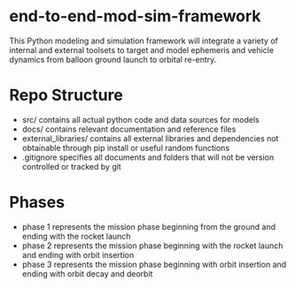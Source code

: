 # end-to-end-mod-sim-framework
This Python modeling and simulation framework will integrate a variety of internal and external toolsets to target and model ephemeris and vehicle dynamics from balloon ground launch to orbital re-entry.

# Repo Structure
* src/ contains all actual python code and data sources for models
* docs/ contains relevant documentation and reference files
* external_libraries/ contains all external libraries and dependencies not obtainable through pip install or useful random functions
* .gitignore specifies all documents and folders that will not be version controlled or tracked by git

# Phases
* phase 1 represents the mission phase beginning from the ground and ending with the rocket launch
* phase 2 represents the mission phase beginning with the rocket launch and ending with orbit insertion
* phase 3 represents the mission phase beginning with orbit insertion and ending with orbit decay and deorbit


